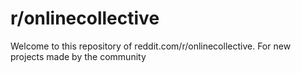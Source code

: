 # r/onlinecollective
Welcome to this repository of reddit.com/r/onlinecollective. For new projects made by the community
